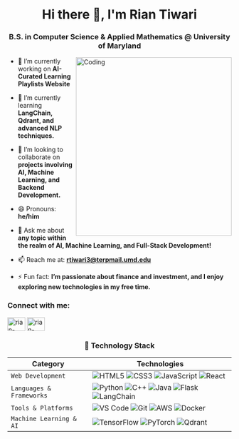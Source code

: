 <h1 align="center">Hi there 👋, I'm Rian Tiwari</h1>
<h3 align="center">B.S. in Computer Science & Applied Mathematics @ University of Maryland</h3>
<img align="right" alt="Coding" width="350" height="400" src="https://media.giphy.com/media/qgQUggAC3Pfv687qPC/giphy.gif">

- 🔭 I’m currently working on **AI-Curated Learning Playlists Website**

- 🌱 I’m currently learning **LangChain, Qdrant, and advanced NLP techniques.**

- 👯 I’m looking to collaborate on **projects involving AI, Machine Learning, and Backend Development.**

- 😄 Pronouns: **he/him**

- 💬 Ask me about **any topic within the realm of AI, Machine Learning, and Full-Stack Development!**

- 📫 Reach me at: **rtiwari3@terpmail.umd.edu**

- ⚡ Fun fact: **I’m passionate about finance and investment, and I enjoy exploring new technologies in my free time.**

<h3 align="left">Connect with me:</h3>
<p align="left">
<a href="https://www.linkedin.com/in/rian-tiwari" target="blank"><img align="center" src="https://raw.githubusercontent.com/rahuldkjain/github-profile-readme-generator/master/src/images/icons/Social/linked-in-alt.svg" alt="rian-tiwari" height="30" width="40" /></a>
<a href="https://www.github.com/rian-tiwari" target="blank"><img align="center" src="https://raw.githubusercontent.com/rahuldkjain/github-profile-readme-generator/master/src/images/icons/Social/github.svg" alt="rian-tiwari" height="30" width="40" /></a>
</p>

<h3 align="center">🚀 Technology Stack</h3>

| **Category**               | **Technologies**                                                                                                                                               |
|----------------------------|----------------------------------------------------------------------------------------------------------------------------------------------------------------|
| `Web Development`          | ![HTML5](https://img.shields.io/badge/-HTML5-CC2400?style=for-the-badge&logo=html5&logoColor=white) ![CSS3](https://img.shields.io/badge/-CSS3-E24800?style=for-the-badge&logo=css3&logoColor=white) ![JavaScript](https://img.shields.io/badge/-JavaScript-FE7601?style=for-the-badge&logo=javascript&logoColor=white) ![React](https://img.shields.io/badge/react-%2320232a.svg?style=for-the-badge&logo=react&logoColor=%2361DAFB) |
| `Languages & Frameworks`    | ![Python](https://img.shields.io/badge/python-3670A0?style=for-the-badge&logo=python&logoColor=ffdd54) ![C++](https://img.shields.io/badge/-C++-034D9A?style=for-the-badge&logo=c%2B%2B&logoColor=white) ![Java](https://img.shields.io/badge/-Java-%23ED8B00?style=for-the-badge&logo=Java&logoColor=white) ![Flask](https://img.shields.io/badge/-Flask-000000?style=for-the-badge&logo=flask&logoColor=white) ![LangChain](https://img.shields.io/badge/-LangChain-5A5A5A?style=for-the-badge&logo=LangChain&logoColor=white) |
| `Tools & Platforms`        | ![VS Code](https://img.shields.io/badge/Visual_Studio_Code-5D1A60?style=for-the-badge&logo=visual%20studio%20code&logoColor=white) ![Git](https://img.shields.io/badge/Git-682181?style=for-the-badge&logo=git&logoColor=white) ![AWS](https://img.shields.io/badge/AWS-FF9900?style=for-the-badge&logo=amazon-aws&logoColor=white) ![Docker](https://img.shields.io/badge/Docker-2496ED?style=for-the-badge&logo=docker&logoColor=white) |
| `Machine Learning & AI`    | ![TensorFlow](https://img.shields.io/badge/TensorFlow-%23FF6F00.svg?style=for-the-badge&logo=TensorFlow&logoColor=white) ![PyTorch](https://img.shields.io/badge/PyTorch-%23EE4C2C.svg?style=for-the-badge&logo=PyTorch&logoColor=white) ![Qdrant](https://img.shields.io/badge/Qdrant-5A5A5A?style=for-the-badge&logo=qdrant&logoColor=white) |
